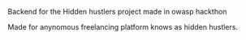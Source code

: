 Backend for the Hidden hustlers project made in owasp hackthon

Made for anynomous freelancing platform knows as hidden hustlers.
